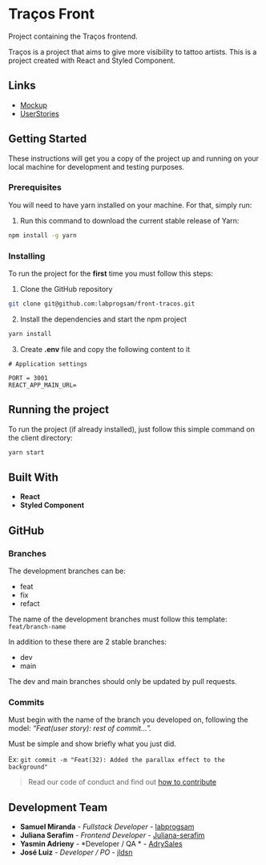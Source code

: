 
# Traços Front
Project containing the Traços frontend.

Traços is a project that aims to give more visibility to tattoo artists. This is a project created with React and Styled Component.

## Links
+ [Mockup]()
+ [UserStories]()

## Getting Started
These instructions will get you a copy of the project up and running on your local machine for development and testing purposes.

### Prerequisites
You will need to have yarn installed on your machine. For that, simply run:

1. Run this command to download the current stable release of Yarn:
```bash
npm install -g yarn
```

### Installing
To run the project for the **first** time you must follow this steps:

1. Clone the GitHub repository
```bash
git clone git@github.com:labprogsam/front-tracos.git
```

2. Install the dependencies and start the npm project
```bash
yarn install
```

3. Create **.env** file and copy the following content to it

```dotenv
# Application settings

PORT = 3001
REACT_APP_MAIN_URL=

```

## Running the project
To run the project (if already installed), just follow this simple command on the client directory:

```bash
yarn start
```

## Built With
* **React**
* **Styled Component**

## GitHub

### Branches
The development branches can be:

+ feat
+ fix
+ refact

The name of the development branches must follow this template: `feat/branch-name`

In addition to these there are 2 stable branches:

+ dev
+ main

The dev and main branches should only be updated by pull requests.

### Commits
Must begin with the name of the branch you developed on, following the model: _“Feat(user story): rest of commit…”._

Must be simple and show briefly what you just did.

Ex: `git commit -m "Feat(32): Added the parallax effect to the background"`

> Read our code of conduct and find out [how to contribute](https://github.com/labprogsam/front-tracos/dev/CONTRIBUTING.md)

## Development Team
* **Samuel Miranda** - *Fullstack Developer* -  [labprogsam](https://github.com/labprogsam)
* **Juliana Serafim** - *Frontend Developer* - [Juliana-serafim](https://github.com/Juliana-serafim)
* **Yasmin Adrieny** - *Developer / QA * - [AdrySales](https://github.com/AdrySales)
* **José Luiz** - *Developer / PO* - [jldsn](https://github.com/jldsn)
